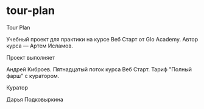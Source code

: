 # tour-plan

Tour Plan

Учебный проект для практики на курсе Веб Старт от Glo Academy. Автор курса — Артем Исламов.

Проект выполняет

Андрей Киброев. Пятнадцатый поток курса Веб Старт. Тариф "Полный фарш" с куратором.

Куратор

Дарья Подковыркина

